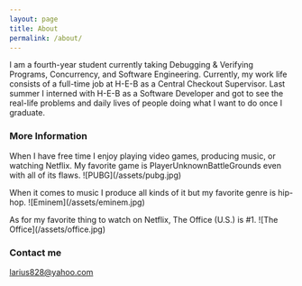 ```yaml
---
layout: page
title: About
permalink: /about/
---
```


I am a fourth-year student currently taking Debugging & Verifying Programs, Concurrency, and Software Engineering. Currently, my work life consists of a full-time job at H-E-B as a Central Checkout Supervisor. Last summer I interned with H-E-B as a Software Developer and got to see the real-life problems and daily lives of people doing what I want to do once I graduate. 

### More Information

<p> When I have free time I enjoy playing video games, producing music, or watching Netflix. My favorite game is PlayerUnknownBattleGrounds even with all of its flaws. ![PUBG](/assets/pubg.jpg) </p>
<p> When it comes to music I produce all kinds of it but my favorite genre is hip-hop. ![Eminem](/assets/eminem.jpg) </p>
<p> As for my favorite thing to watch on Netflix, The Office (U.S.) is #1. ![The Office](/assets/office.jpg) </p>

### Contact me

[larius828@yahoo.com](mailto:larius828@yahoo.com)